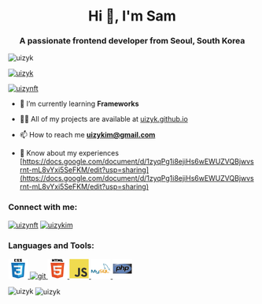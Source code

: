 <h1 align="center">Hi 👋, I'm Sam</h1>
<h3 align="center">A passionate frontend developer from Seoul, South Korea</h3>

<p align="left"> <img src="https://komarev.com/ghpvc/?username=uizyk&label=Profile%20views&color=0e75b6&style=flat" alt="uizyk" /> </p>

<p align="left"> <a href="https://github.com/ryo-ma/github-profile-trophy"><img src="https://github-profile-trophy.vercel.app/?username=uizyk" alt="uizyk" /></a> </p>

<p align="left"> <a href="https://twitter.com/uizynft" target="blank"><img src="https://img.shields.io/twitter/follow/uizynft?logo=twitter&style=for-the-badge" alt="uizynft" /></a> </p>

- 🌱 I’m currently learning **Frameworks**

- 👨‍💻 All of my projects are available at [uizyk.github.io](uizyk.github.io)

- 📫 How to reach me **uizykim@gmail.com**

- 📄 Know about my experiences [https://docs.google.com/document/d/1zyqPg1i8ejiHs6wEWUZVQBjwvsrnt-mL8vYxi5SeFKM/edit?usp=sharing](https://docs.google.com/document/d/1zyqPg1i8ejiHs6wEWUZVQBjwvsrnt-mL8vYxi5SeFKM/edit?usp=sharing)

<h3 align="left">Connect with me:</h3>
<p align="left">
<a href="https://twitter.com/uizynft" target="blank"><img align="center" src="https://raw.githubusercontent.com/rahuldkjain/github-profile-readme-generator/master/src/images/icons/Social/twitter.svg" alt="uizynft" height="30" width="40" /></a>
<a href="https://linkedin.com/in/uizykim" target="blank"><img align="center" src="https://raw.githubusercontent.com/rahuldkjain/github-profile-readme-generator/master/src/images/icons/Social/linked-in-alt.svg" alt="uizykim" height="30" width="40" /></a>
</p>

<h3 align="left">Languages and Tools:</h3>
<p align="left"> <a href="https://www.w3schools.com/css/" target="_blank" rel="noreferrer"> <img src="https://raw.githubusercontent.com/devicons/devicon/master/icons/css3/css3-original-wordmark.svg" alt="css3" width="40" height="40"/> </a> <a href="https://git-scm.com/" target="_blank" rel="noreferrer"> <img src="https://www.vectorlogo.zone/logos/git-scm/git-scm-icon.svg" alt="git" width="40" height="40"/> </a> <a href="https://www.w3.org/html/" target="_blank" rel="noreferrer"> <img src="https://raw.githubusercontent.com/devicons/devicon/master/icons/html5/html5-original-wordmark.svg" alt="html5" width="40" height="40"/> </a> <a href="https://developer.mozilla.org/en-US/docs/Web/JavaScript" target="_blank" rel="noreferrer"> <img src="https://raw.githubusercontent.com/devicons/devicon/master/icons/javascript/javascript-original.svg" alt="javascript" width="40" height="40"/> </a> <a href="https://www.mysql.com/" target="_blank" rel="noreferrer"> <img src="https://raw.githubusercontent.com/devicons/devicon/master/icons/mysql/mysql-original-wordmark.svg" alt="mysql" width="40" height="40"/> </a> <a href="https://www.php.net" target="_blank" rel="noreferrer"> <img src="https://raw.githubusercontent.com/devicons/devicon/master/icons/php/php-original.svg" alt="php" width="40" height="40"/> </a> </p>

<p><img align="left" src="https://github-readme-stats.vercel.app/api/top-langs?username=uizyk&show_icons=true&locale=en&layout=compact" alt="uizyk" /></p>

<p>&nbsp;<img align="center" src="https://github-readme-stats.vercel.app/api?username=uizyk&show_icons=true&locale=en" alt="uizyk" /></p>
